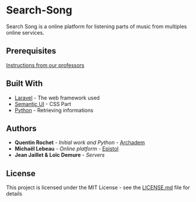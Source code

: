 # Search-Song

Search Song is a online platform for listening parts of music from multiples online services.

## Prerequisites


[Instructions from our professors](https://drive.google.com/file/d/0B-vA3-U63KZXU2xkZnVxNktFU0E/view)

## Built With

* [Laravel](https://laravel.com/docs/5.3/) - The web framework used
* [Semantic UI](http://semantic-ui.com/introduction/getting-started.html) - CSS Part
* [Python](https://www.python.org/) - Retrieving informations

## Authors

* **Quentin Rochet** - *Initial work and Python* - [Archadem](https://twitter.com/_Archadem_)
* **Michaël Lebeau** - *Online platform* - [Epistol](http://epistol.info)
* **Jean Jaillet & Loïc Demure** - *Servers* 

## License

This project is licensed under the MIT License - see the [LICENSE.md](LICENSE.md) file for details

